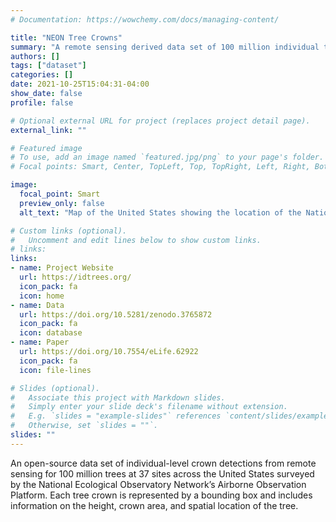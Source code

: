 ```yaml
---
# Documentation: https://wowchemy.com/docs/managing-content/

title: "NEON Tree Crowns"
summary: "A remote sensing derived data set of 100 million individual tree crowns for the National Ecological Observatory Network"
authors: []
tags: ["dataset"]
categories: []
date: 2021-10-25T15:04:31-04:00
show_date: false
profile: false

# Optional external URL for project (replaces project detail page).
external_link: ""

# Featured image
# To use, add an image named `featured.jpg/png` to your page's folder.
# Focal points: Smart, Center, TopLeft, Top, TopRight, Left, Right, BottomLeft, Bottom, BottomRight.

image:
  focal_point: Smart
  preview_only: false
  alt_text: "Map of the United States showing the location of the National Ecological Observatory network sites with example crown delineations for a subset of sites showing trees delineated with square bounding boxes."

# Custom links (optional).
#   Uncomment and edit lines below to show custom links.
# links:
links:
- name: Project Website
  url: https://idtrees.org/
  icon_pack: fa
  icon: home
- name: Data
  url: https://doi.org/10.5281/zenodo.3765872
  icon_pack: fa
  icon: database
- name: Paper
  url: https://doi.org/10.7554/eLife.62922
  icon_pack: fa
  icon: file-lines

# Slides (optional).
#   Associate this project with Markdown slides.
#   Simply enter your slide deck's filename without extension.
#   E.g. `slides = "example-slides"` references `content/slides/example-slides.md`.
#   Otherwise, set `slides = ""`.
slides: ""
---
```


An open-source data set of individual-level crown detections from remote sensing for 100 million trees at 37 sites across the United States surveyed by the National Ecological Observatory Network’s Airborne Observation Platform. Each tree crown is represented by a bounding box and includes information on the height, crown area, and spatial location of the tree.